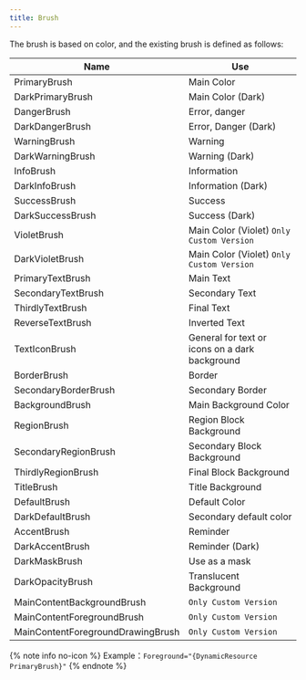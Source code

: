 ```yaml
---
title: Brush
---
```


The brush is based on color, and the existing brush is defined as follows:

| Name | Use |
|-|-|
| PrimaryBrush | Main Color |
| DarkPrimaryBrush | Main Color (Dark) |
| DangerBrush | Error, danger |
| DarkDangerBrush | Error, Danger (Dark) |
| WarningBrush | Warning |
| DarkWarningBrush | Warning (Dark) |
| InfoBrush | Information |
| DarkInfoBrush | Information (Dark) |
| SuccessBrush | Success |
| DarkSuccessBrush | Success (Dark) |
| VioletBrush | Main Color (Violet) `Only Custom Version` |
| DarkVioletBrush | Main Color (Violet) `Only Custom Version` |
| PrimaryTextBrush | Main Text |
| SecondaryTextBrush | Secondary Text |
| ThirdlyTextBrush | Final Text |
| ReverseTextBrush | Inverted Text |
| TextIconBrush | General for text or icons on a dark background |
| BorderBrush | Border |
| SecondaryBorderBrush | Secondary Border |
| BackgroundBrush | Main Background Color |
| RegionBrush | Region Block Background |
| SecondaryRegionBrush | Secondary Block Background |
| ThirdlyRegionBrush | Final Block Background |
| TitleBrush | Title Background |
| DefaultBrush | Default Color |
| DarkDefaultBrush | Secondary default color |
| AccentBrush | Reminder |
| DarkAccentBrush | Reminder (Dark) |
| DarkMaskBrush | Use as a mask |
| DarkOpacityBrush | Translucent Background |
| MainContentBackgroundBrush | `Only Custom Version` |
| MainContentForegroundBrush | `Only Custom Version` |
| MainContentForegroundDrawingBrush | `Only Custom Version` |

{% note info no-icon %}
Example：`Foreground="{DynamicResource PrimaryBrush}"`
{% endnote %}